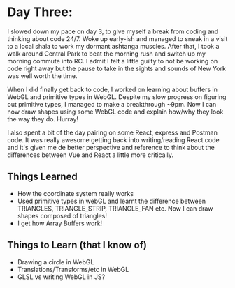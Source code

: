 # Day Three:
I slowed down my pace on day 3, to give myself a break from coding and thinking about code 24/7. Woke up early-ish and managed to sneak in a visit to a local shala to work my dormant ashtanga muscles. After that, I took a walk around Central Park to beat the morning rush and switch up my morning commute into RC. I admit I felt a little guilty to not be working on code right away but the pause to take in the sights and sounds of New York was well worth the time.

When I did finally get back to code, I worked on learning about buffers in WebGL and primitive types in WebGL. Despite my slow progress on figuring out primitive types, I managed to make a breakthrough ~9pm. Now I can now draw shapes using some WebGL code and explain how/why they look the way they do. Hurray!

I also spent a bit of the day pairing on some React, express and Postman code. It was really awesome getting back into writing/reading React code and it's given me de better perspective and reference to think about the differences between Vue and React a little more critically. 

## Things Learned
- How the coordinate system really works
- Used primitive types in webGL and learnt the difference between TRIANGLES, TRIANGLE_STRIP, TRIANGLE_FAN etc. Now I can draw shapes composed of triangles!
- I get how Array Buffers work!

## Things to Learn (that I know of)
- Drawing a circle in WebGL
- Translations/Transforms/etc in WebGL
- GLSL vs writing WebGL in JS?
